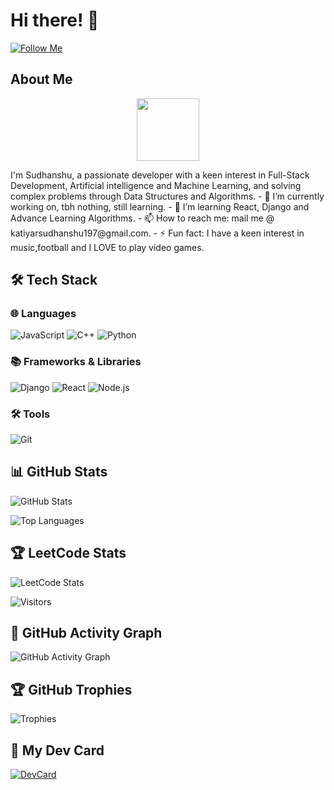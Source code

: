 # Hi there! 👋
[![Follow Me](https://img.shields.io/badge/Follow-My_Profile-1DA1F2?style=for-the-badge&logo=github)](https://github.com/luffy-957)
## About Me
<p align="center">
  <img src="https://media.giphy.com/media/WUlplcMpOCEmTGBtBW/giphy.gif" width="100">
</p>
I'm Sudhanshu, a passionate developer with a keen interest in Full-Stack Development, Artificial intelligence and Machine Learning, and solving complex problems through Data Structures and Algorithms.
- 🔭 I’m currently working on, tbh nothing, still learning.
- 🌱 I’m learning React, Django and Advance Learning Algorithms.
- 📫 How to reach me: mail me @ katiyarsudhanshu197@gmail.com.
- ⚡ Fun fact: I have a keen interest in music,football and I LOVE to play video games.

## 🛠 Tech Stack

### 🌐 Languages
![JavaScript](https://img.shields.io/badge/JavaScript-F7DF1E?style=for-the-badge&logo=javascript&logoColor=black)
![C++](https://img.shields.io/badge/C%2B%2B-00599C?style=for-the-badge&logo=c%2B%2B&logoColor=white)
![Python](https://img.shields.io/badge/Python-3776AB?style=for-the-badge&logo=python&logoColor=white)

### 📚 Frameworks & Libraries
![Django](https://img.shields.io/badge/Django-092E20?style=for-the-badge&logo=django&logoColor=white)
![React](https://img.shields.io/badge/React-20232A?style=for-the-badge&logo=react&logoColor=61DAFB)
![Node.js](https://img.shields.io/badge/Node.js-339933?style=for-the-badge&logo=nodedotjs&logoColor=white)

### 🛠 Tools
![Git](https://img.shields.io/badge/Git-F05032?style=for-the-badge&logo=git&logoColor=white)

## 📊 GitHub Stats
![GitHub Stats](https://github-readme-stats.vercel.app/api?username=luffy-957&show_icons=true&theme=radical)

![Top Languages](https://github-readme-stats.vercel.app/api/top-langs/?username=luffy-957&layout=compact&theme=radical)

## 🏆 LeetCode Stats
![LeetCode Stats](https://leetcard.jacoblin.cool/luffy_957?theme=dark&font=Source%20Code%20Pro)

![Visitors](https://visitor-badge.laobi.icu/badge?page_id=luffy-957.luffy-957)

## 🚀 GitHub Activity Graph
![GitHub Activity Graph](https://github-readme-activity-graph.vercel.app/graph?username=luffy-957&theme=react-dark&hide_border=true&area=true)


## 🏆 GitHub Trophies
![Trophies](https://github-profile-trophy.vercel.app/?username=luffy-957&theme=radical)

## 🎨 My Dev Card
[![DevCard](https://github-profile-summary-cards.vercel.app/api/cards/profile-details?username=luffy-957&theme=radical)](https://github.com/luffy-957)

<!--
**luffy-957/luffy-957** is a ✨ _special_ ✨ repository because its `README.md` (this file) appears on your GitHub profile.

Here are some ideas to get you started:

- 🔭 I’m currently working on ...
- 🌱 I’m currently learning ...
- 👯 I’m looking to collaborate on ...
- 🤔 I’m looking for help with ...
- 💬 Ask me about ...
- 📫 How to reach me: ...
- 😄 Pronouns: ...
- ⚡ Fun fact: ...
-->
